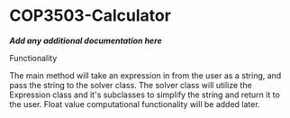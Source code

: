 COP3503-Calculator
==================
***Add any additional documentation here***

Functionality

The main method will take an expression in from the user as a string, and pass the string to the solver class. The solver class will utilize the Expression class and it's subclasses to simplify the string and return it to the user. Float value computational functionality will be added later.
